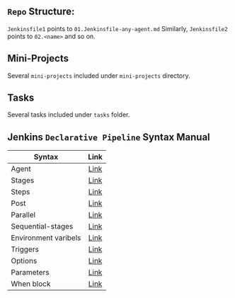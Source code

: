 ## `Repo` Structure:
`Jenkinsfile1` points to `01.Jenkinsfile-any-agent.md`
Similarly, `Jenkinsfile2` points to `02.<name>` and so on.

## Mini-Projects
Several `mini-projects` included under `mini-projects` directory.

## Tasks
Several tasks included under `tasks` folder.

## Jenkins `Declarative Pipeline` Syntax Manual
| Syntax  | Link    
| ------------- |:-------------:|
| Agent |  [Link](https://www.jenkins.io/doc/book/pipeline/syntax/#agent)  
| Stages |  [Link](https://www.jenkins.io/doc/book/pipeline/syntax/#stages) 
| Steps |  [Link](https://www.jenkins.io/doc/book/pipeline/syntax/#steps) 
| Post |  [Link](https://www.jenkins.io/doc/book/pipeline/syntax/#post)  
| Parallel |  [Link](https://www.jenkins.io/doc/book/pipeline/syntax/#parallel)  
| Sequential-stages |  [Link](https://www.jenkins.io/doc/book/pipeline/syntax/#sequential-stages)  
| Environment varibels|  [Link](https://www.jenkins.io/doc/book/pipeline/syntax/#environment)  
| Triggers |  [Link](https://www.jenkins.io/doc/book/pipeline/syntax/#triggers)
| Options |  [Link](https://www.jenkins.io/doc/book/pipeline/syntax/#options)  
| Parameters |  [Link](https://www.jenkins.io/doc/book/pipeline/syntax/#available-parameters)  
| When block |  [Link](https://www.jenkins.io/doc/book/pipeline/syntax/#when)  
